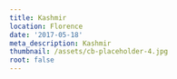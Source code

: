 ```yaml
---
title: Kashmir
location: Florence
date: '2017-05-18'
meta_description: Kashmir
thumbnail: /assets/cb-placeholder-4.jpg
root: false
---
```


